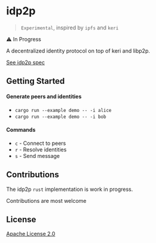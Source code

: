 # idp2p

> `Experimental`, inspired by `ipfs` and `keri`

⚠️ In Progress

A decentralized identity protocol on top of keri and libp2p. 


[See idp2p spec](https://idp2p.github.io)


## Getting Started 

#### Generate peers and identities

- ```cargo run --example demo -- -i alice```
- ```cargo run --example demo -- -i bob```

#### Commands

- `c` - Connect to peers
- `r` - Resolve identities
- `s` - Send message


## Contributions

The idp2p `rust` implementation is work in progress. 

Contributions are most welcome

## License

[Apache License 2.0](LICENSE) 


